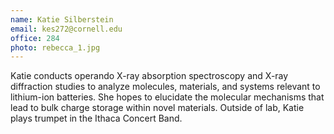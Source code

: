 ```yaml
---
name: Katie Silberstein
email: kes272@cornell.edu
office: 284
photo: rebecca_1.jpg
---
```

Katie conducts operando X-ray absorption spectroscopy and X-ray diffraction studies to analyze molecules, materials, and systems relevant to lithium-ion batteries.  She hopes to elucidate the molecular mechanisms that lead to bulk charge storage within novel materials.  Outside of lab, Katie plays trumpet in the Ithaca Concert Band.